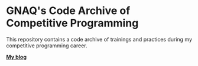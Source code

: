 # GNAQ's Code Archive of Competitive Programming

This repository contains a code archive of trainings and practices during my competitive programming career.


[**My blog**](https://gnaq.cat/)

